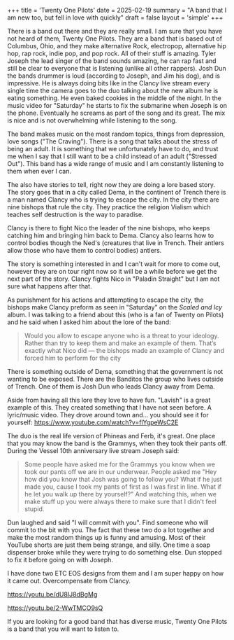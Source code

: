 +++
title = 'Twenty One Pilots'
date = 2025-02-19
summary = "A band that I am new too, but fell in love with quickly"
draft = false
layout = 'simple'
+++

There is a band out there and they are really small. I am sure that you have not heard of them, Twenty One Pilots. They are a band that is based out of Columbus, Ohio, and they make alternative Rock, electropop, alternative hip hop, rap rock, indie pop, and pop rock. All of their stuff is amazing. Tyler Joseph the lead singer of the band sounds amazing, he can rap fast and still be clear to everyone that is listening (unlike all other rappers). Josh Dun the bands drummer is loud (according to Joseph, and Jim his dog), and is impressive. He is always doing bits like in the Clancy live stream every single time the camera goes to the duo talking about the new album he is eating something. He even baked cookies in the middle of the night. In the music video for "Saturday" he starts to fix the submarine when Joseph is on the phone. Eventually he screams as part of the song and its great. The mix is nice and is not overwhelming while listening to the song. 

The band makes music on the most random topics, things from depression, love songs ("The Craving"). There is a song that talks about the stress of being an adult. It is something that we unfortunately have to do, and trust me when I say that I still want to be a child instead of an adult ("Stressed Out"). This band has a wide range of music and I am constantly listening to them when ever I can.

The also have stories to tell, right now they are doing a lore based story. The story goes that in a city called Dema, in the continent of Trench there is a man named Clancy who is trying to escape the city. In the city there are nine bishops that rule the city. They practice the religion Vialism which teaches self destruction is the way to paradise.

Clancy is there to fight Nico the leader of the nine bishops, who keeps catching him and bringing him back to Dema. Clancy also learns how to control bodies though the Ned's (creatures that live in Trench. Their antlers allow those who have them to control bodies) antlers. 

The story is something interested in and I can't wait for more to come out, however they are on tour right now so it will be a while before we get the next part of the story. Clancy fights Nico in "Paladin Straight" but I am not sure what happens after that. 

As punishment for his actions and attempting to escape the city, the bishops make Clancy preform as seen in "Saturday" on the *Scaled and Icy* album. I was talking to a friend about this (who is a fan of Twenty on Pilots) and he said when I asked him about the lore of the band:

>  Would you allow to escape anyone who is a threat to your ideology. Rather than try to keep them and make an example of them. That’s exactly what Nico did — the bishops made an example of Clancy and forced him to perform for the city

There is something outside of Dema, something that the government is not wanting to be exposed. There are the Banditos the group who lives outside of Trench. One of them is Josh Dun who leads Clancy away from Dema. 

Aside from having all this lore they love to have fun. "Lavish" is a great example of this. They created something that I have not seen before. A lyric/music video. They drove around town and... you should see it for yourself: https://www.youtube.com/watch?v=flYgpeWsC2E 

The duo is the real life version of Phineas and Ferb, it's great. One place that you may know the band is the Grammys, when they took their pants off. During the Vessel 10th anniversary live stream Joseph said:

>Some people have asked me for the Grammys you know when we took our pants off we are in our underwear. People asked me "Hey how did you know that Josh was going to follow you? What if he just made you, cause I took my pants of first as I was first in line. What if he let you walk up there by yourself?" And watching this, when we make stuff up you were always there to make sure that I didn't feel stupid. 

Dun laughed and said "I will commit with you". Find someone who will commit to the bit with you. The fact that these two do a lot together and make the most random things up is funny and amusing. Most of their YouTube shorts are just them being strange, and silly. One time a soap dispenser broke  while they were trying to do something else. Dun stopped to fix it before going on with Joseph. 


I have done two  ETC EOS designs from them and I am super happy on how it came out. Overcompensate from Clancy. 

https://youtu.be/dU8IJ8dBgMg

https://youtu.be/2-WwTMCO9sQ


If you are looking for a good band that has diverse music, Twenty One Pilots is a band that you will want to listen to. 

